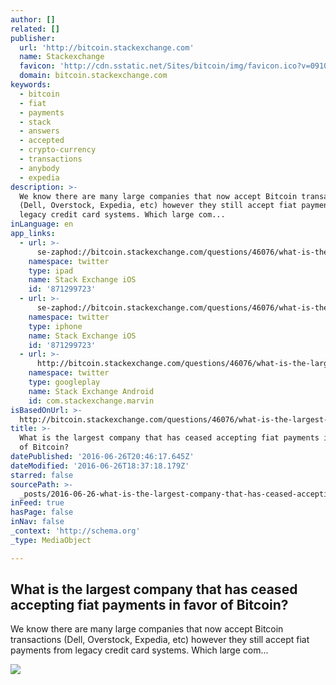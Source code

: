 ```yaml
---
author: []
related: []
publisher:
  url: 'http://bitcoin.stackexchange.com'
  name: Stackexchange
  favicon: 'http://cdn.sstatic.net/Sites/bitcoin/img/favicon.ico?v=0910168c5c65'
  domain: bitcoin.stackexchange.com
keywords:
  - bitcoin
  - fiat
  - payments
  - stack
  - answers
  - accepted
  - crypto-currency
  - transactions
  - anybody
  - expedia
description: >-
  We know there are many large companies that now accept Bitcoin transactions
  (Dell, Overstock, Expedia, etc) however they still accept fiat payments from
  legacy credit card systems. Which large com...
inLanguage: en
app_links:
  - url: >-
      se-zaphod://bitcoin.stackexchange.com/questions/46076/what-is-the-largest-company-that-has-ceased-accepting-fiat-payments-in-favor-of
    namespace: twitter
    type: ipad
    name: Stack Exchange iOS
    id: '871299723'
  - url: >-
      se-zaphod://bitcoin.stackexchange.com/questions/46076/what-is-the-largest-company-that-has-ceased-accepting-fiat-payments-in-favor-of
    namespace: twitter
    type: iphone
    name: Stack Exchange iOS
    id: '871299723'
  - url: >-
      http://bitcoin.stackexchange.com/questions/46076/what-is-the-largest-company-that-has-ceased-accepting-fiat-payments-in-favor-of
    namespace: twitter
    type: googleplay
    name: Stack Exchange Android
    id: com.stackexchange.marvin
isBasedOnUrl: >-
  http://bitcoin.stackexchange.com/questions/46076/what-is-the-largest-company-that-has-ceased-accepting-fiat-payments-in-favor-of
title: >-
  What is the largest company that has ceased accepting fiat payments in favor
  of Bitcoin?
datePublished: '2016-06-26T20:46:17.645Z'
dateModified: '2016-06-26T18:37:18.179Z'
starred: false
sourcePath: >-
  _posts/2016-06-26-what-is-the-largest-company-that-has-ceased-accepting-fiat-p.md
inFeed: true
hasPage: false
inNav: false
_context: 'http://schema.org'
_type: MediaObject

---
```

<article style=""><h1>What is the largest company that has ceased accepting fiat payments in favor of Bitcoin?</h1><p>We know there are many large companies that now accept Bitcoin transactions (Dell, Overstock, Expedia, etc) however they still accept fiat payments from legacy credit card systems. Which large com...</p><img src="http://cdn.sstatic.net/Sites/bitcoin/img/apple-touch-icon.png?v=a43e5a337e6b&amp;a" /></article>